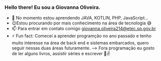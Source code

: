 ### Hello there! Eu sou a Giovanna Oliveira.

- 🌱 No momento estou aprendendo JAVA, KOTLIN, PHP, JavaScript...
-  😉Estou procurando por mais conhecimento na área de tecnologia 😅
- 📫 Para entrar em contato comigo giovanna.oliveira214@etec.sp.gov.br
- ⚡ Fun fact: Comecei a aprender programção no ano passado e tenho muito interesse na área de back end e sistemas embarcados, quero seguir nessas duas áreas futuramente. 
--> Fora programação eu gosto de ler alguns livros, assistir séries e escrever 🤞✌
